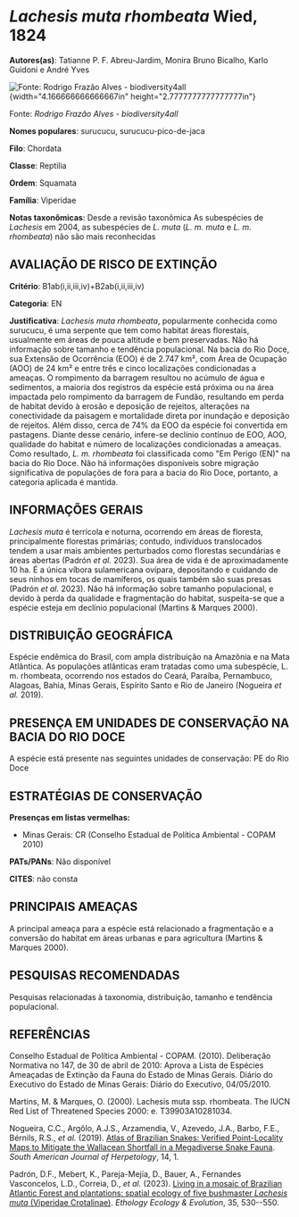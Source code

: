 # *Lachesis muta rhombeata* Wied, 1824

**Autores(as)**: Tatianne P. F. Abreu-Jardim, Monira Bruno Bicalho, Karlo Guidoni e André Yves

![Fonte: Rodrigo Frazão Alves - biodiversity4all](media/rId20.jpg){width="4.166666666666667in" height="2.7777777777777777in"}

Fonte: *Rodrigo Frazão Alves - biodiversity4all*

**Nomes populares**: surucucu, surucucu-pico-de-jaca

**Filo**: Chordata

**Classe**: Reptilia

**Ordem**: Squamata

**Família**: Viperidae

**Notas taxonômicas**: Desde a revisão taxonômica As subespécies de *Lachesis* em 2004, as subespécies de *L. muta* (*L. m. muta* e *L. m.  rhombeata*) não são mais reconhecidas

## AVALIAÇÃO DE RISCO DE EXTINÇÃO

**Critério**: B1ab(i,ii,iii,iv)+B2ab(i,ii,iii,iv)

**Categoria**: EN

**Justificativa**: *Lachesis muta rhombeata*, popularmente conhecida como surucucu, é uma serpente que tem como habitat áreas florestais, usualmente em áreas de pouca altitude e bem preservadas. Não há informação sobre tamanho e tendência populacional. Na bacia do Rio Doce, sua Extensão de Ocorrência (EOO) é de 2.747 km², com Área de Ocupação (AOO) de 24 km² e entre três e cinco localizações condicionadas a ameaças. O rompimento da barragem resultou no acúmulo de água e sedimentos, a maioria dos registros da espécie está próxima ou na área impactada pelo rompimento da barragem de Fundão, resultando em perda de habitat devido à erosão e deposição de rejeitos, alterações na conectividade da paisagem e mortalidade direta por inundação e deposição de rejeitos. Além disso, cerca de 74% da EOO da espécie foi convertida em pastagens. Diante desse cenário, infere-se declínio contínuo de EOO, AOO, qualidade do habitat e número de localizações
condicionadas a ameaças. Como resultado, *L. m. rhombeata* foi classificada como "Em Perigo (EN)" na bacia do Rio Doce. Não há informações disponíveis sobre migração significativa de populações de fora para a bacia do Rio Doce, portanto, a categoria aplicada é mantida.

## INFORMAÇÕES GERAIS

*Lachesis muta* é terrícola e noturna, ocorrendo em áreas de floresta, principalmente florestas primárias; contudo, indivíduos translocados tendem a usar mais ambientes perturbados como florestas secundárias e áreas abertas (Padrón *et al.* 2023). Sua área de vida é de aproximadamente 10 ha. É a única víbora sulamericana ovípara, depositando e cuidando de seus ninhos em tocas de mamíferos, os quais também são suas presas (Padrón *et al.* 2023). Não há informação sobre tamanho populacional, e devido à perda da qualidade e fragmentação do habitat, suspeita-se que a espécie esteja em declínio populacional (Martins & Marques 2000).

## DISTRIBUIÇÃO GEOGRÁFICA

Espécie endêmica do Brasil, com ampla distribuição na Amazônia e na Mata Atlântica. As populações atlânticas eram tratadas como uma subespécie, L. m. rhombeata, ocorrendo nos estados do Ceará, Paraíba, Pernambuco, Alagoas, Bahia, Minas Gerais, Espírito Santo e Rio de Janeiro (Nogueira *et al.* 2019).

## PRESENÇA EM UNIDADES DE CONSERVAÇÃO NA BACIA DO RIO DOCE

A espécie está presente nas seguintes unidades de conservação: PE do Rio Doce

## ESTRATÉGIAS DE CONSERVAÇÃO

**Presenças em listas vermelhas:**

-   Minas Gerais: CR (Conselho Estadual de Política Ambiental - COPAM
    2010)

**PATs/PANs**: Não disponível

**CITES**: não consta

## PRINCIPAIS AMEAÇAS

A principal ameaça para a espécie está relacionado a fragmentação e a conversão do habitat em áreas urbanas e para agricultura (Martins & Marques 2000).

## PESQUISAS RECOMENDADAS

Pesquisas relacionadas à taxonomia, distribuição, tamanho e tendência populacional.

## REFERÊNCIAS

Conselho Estadual de Política Ambiental - COPAM. (2010). Deliberação Normativa no 147, de 30 de abril de 2010: Aprova a Lista de Espécies Ameaçadas de Extinção da Fauna do Estado de Minas Gerais. Diário do Executivo do Estado de Minas Gerais: Diário do Executivo, 04/05/2010.

Martins, M. & Marques, O. (2000). Lachesis muta ssp. rhombeata. The IUCN Red List of Threatened Species 2000: e. T39903A10281034.

Nogueira, C.C., Argôlo, A.J.S., Arzamendia, V., Azevedo, J.A., Barbo, F.E., Bérnils, R.S., *et al.* (2019). [Atlas of Brazilian Snakes: Verified Point-Locality Maps to Mitigate the Wallacean Shortfall in a Megadiverse Snake Fauna](https://doi.org/10.2994/SAJH-D-19-00120.1).  *South American Journal of Herpetology*, 14, 1.

Padrón, D.F., Mebert, K., Pareja-Mejía, D., Bauer, A., Fernandes Vasconcelos, L.D., Correia, D., *et al.* (2023). [Living in a mosaic of Brazilian Atlantic Forest and plantations: spatial ecology of five bushmaster *Lachesis muta* (Viperidae Crotalinae)](https://doi.org/10.1080/03949370.2022.2123860). *Ethology Ecology & Evolution*, 35, 530--550.
